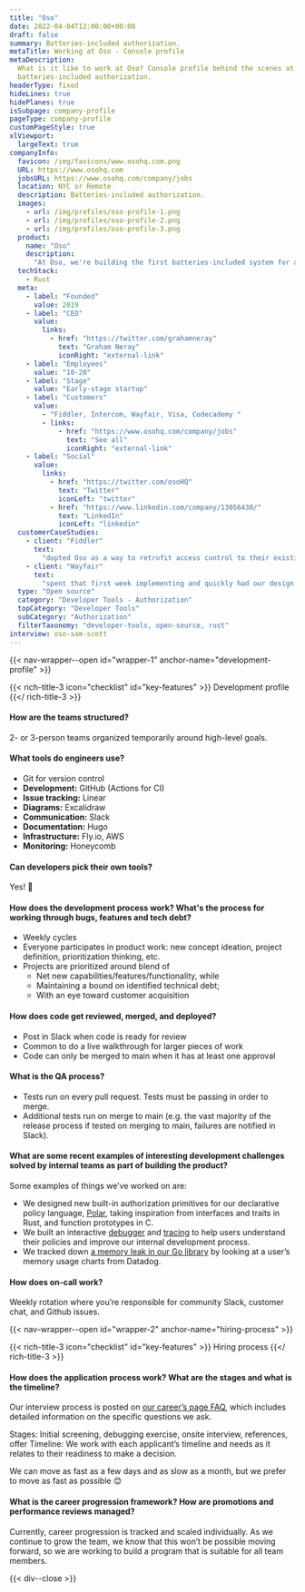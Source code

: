 ```yaml
---
title: "Oso"
date: 2022-04-04T12:00:00+00:00
draft: false
summary: Batteries-included authorization.
metaTitle: Working at Oso - Console profile
metaDescription:
  What is it like to work at Oso? Console profile behind the scenes at Oso - 
  batteries-included authorization.
headerType: fixed
hideLines: true
hidePlanes: true
isSubpage: company-profile
pageType: company-profile
customPageStyle: true
xlViewport:
  largeText: true
companyInfo:
  favicon: /img/favicons/www.osohq.com.png
  URL: https://www.osohq.com
  jobsURL: https://www.osohq.com/company/jobs
  location: NYC or Remote
  description: Batteries-included authorization.
  images:
    - url: /img/profiles/oso-profile-1.png
    - url: /img/profiles/oso-profile-2.png
    - url: /img/profiles/oso-profile-3.png
  product:
    name: "Oso"
    description:
      "At Oso, we're building the first batteries-included system for authorization so developers don't have to roll it on their own anymore. We're building slick APIs so they can get started quickly, and a fully-fledged policy language under the hood so they can customize their system however they need. We don't rely on product managers to spec out projects–the engineers on the team take big problems, experiment with solutions and ship a superhuman experience for our users."
  techStack:
    - Rust
  meta:
    - label: "Founded"
      value: 2019
    - label: "CEO"
      value:
        links:
          - href: "https://twitter.com/grahamneray"
            text: "Graham Neray"
            iconRight: "external-link"
    - label: "Employees"
      value: "10-20"
    - label: "Stage"
      value: "Early-stage startup"
    - label: "Customers"
      value:
        - "Fiddler, Intercom, Wayfair, Visa, Codecademy "
        - links:
            - href: "https://www.osohq.com/company/jobs"
              text: "See all"
              iconRight: "external-link"
    - label: "Social"
      value:
        links:
          - href: "https://twitter.com/osoHQ"
            text: "Twitter"
            iconLeft: "twitter"
          - href: "https://www.linkedin.com/company/13056430/"
            text: "LinkedIn"
            iconLeft: "linkedin"
  customerCaseStudies:
    - client: "Fiddler"
      text:
        "dopted Oso as a way to retrofit access control to their existing product. The documentation, examples and the support provided on the slack channels is just plain awesome."
    - client: "Wayfair"
      text:
        "spent that first week implementing and quickly had our design implemented using the Oso framework. This let us write an authorization policy in their declarative language, Polar."
  type: "Open source"
  category: "Developer Tools - Authorization"
  topCategory: "Developer Tools"
  subCategory: "Authorization"
  filterTaxonomy: "developer-tools, open-source, rust"
interview: oso-sam-scott
---
```


{{< nav-wrapper--open id="wrapper-1" anchor-name="development-profile" >}}

{{< rich-title-3 icon="checklist" id="key-features" >}} Development profile
{{</ rich-title-3 >}}

#### How are the teams structured?

2- or 3-person teams organized temporarily around high-level goals.

#### What tools do engineers use?

- Git for version control
- **Development:** GitHub (Actions for CI)
- **Issue tracking:** Linear
- **Diagrams:** Excalidraw
- **Communication:** Slack
- **Documentation:** Hugo
- **Infrastructure:** Fly.io, AWS
- **Monitoring:** Honeycomb

#### Can developers pick their own tools?

Yes! 🌈

#### How does the development process work? What's the process for working through bugs, features and tech debt?

- Weekly cycles
- Everyone participates in product work: new concept ideation, project
  definition, prioritization thinking, etc.
- Projects are prioritized around blend of
  - Net new capabilities/features/functionality, while
  - Maintaining a bound on identified technical debt;
  - With an eye toward customer acquisition

#### How does code get reviewed, merged, and deployed?

- Post in Slack when code is ready for review
- Common to do a live walkthrough for larger pieces of work
- Code can only be merged to main when it has at least one approval

#### What is the QA process?

- Tests run on every pull request. Tests must be passing in order to merge.
- Additional tests run on merge to main (e.g. the vast majority of the release
  process if tested on merging to main, failures are notified in Slack).

#### What are some recent examples of interesting development challenges solved by internal teams as part of building the product?

Some examples of things we’ve worked on are:

- We designed new built-in authorization primitives for our declarative policy
  language,
  [Polar](https://docs.osohq.com/python/reference/polar/polar-syntax.html),
  taking inspiration from interfaces and traits in Rust, and function prototypes
  in C.
- We built an interactive
  [debugger](https://docs.osohq.com/python/reference/tooling/debugger.html) and
  [tracing](https://docs.osohq.com/python/reference/tooling/tracing.html) to
  help users understand their policies and improve our internal development
  process.
- We tracked down [a memory leak in our Go
  library](https://github.com/osohq/oso/issues/944) by looking at a user’s
  memory usage charts from Datadog.

#### How does on-call work?

Weekly rotation where you’re responsible for community Slack, customer chat, and
Github issues.

{{< nav-wrapper--open id="wrapper-2" anchor-name="hiring-process" >}}

{{< rich-title-3 icon="checklist" id="key-features" >}} Hiring process
{{</ rich-title-3 >}}

#### How does the application process work? What are the stages and what is the timeline?

Our interview process is posted on [our career’s page
FAQ](https://www.osohq.com/company/jobs), which includes detailed information on
the specific questions we ask.

Stages: Initial screening, debugging exercise, onsite interview, references,
offer Timeline: We work with each applicant’s timeline and needs as it relates
to their readiness to make a decision.

We can move as fast as a few days and as slow as a month, but we prefer to move
as fast as possible 😊

#### What is the career progression framework? How are promotions and performance reviews managed?

Currently, career progression is tracked and scaled individually. As we continue
to grow the team, we know that this won’t be possible moving forward, so we are
working to build a program that is suitable for all team members.

{{< div--close >}}
